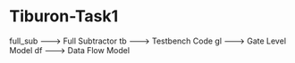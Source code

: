 # Tiburon-Task1

full_sub --->   Full Subtractor
tb --->  Testbench Code
gl --->  Gate Level Model
df --->  Data Flow Model
